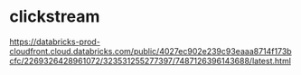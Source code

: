# clickstream


https://databricks-prod-cloudfront.cloud.databricks.com/public/4027ec902e239c93eaaa8714f173bcfc/2269326428961072/323531255277397/7487126396143688/latest.html
